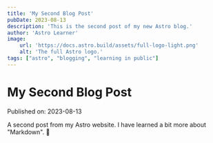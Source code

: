 ```yaml
---
title: 'My Second Blog Post'
pubDate: 2023-08-13
description: 'This is the second post of my new Astro blog.'
author: 'Astro Learner'
image:
    url: 'https://docs.astro.build/assets/full-logo-light.png'
    alt: 'The full Astro logo.'
tags: ["astro", "blogging", "learning in public"]
---
```

# My Second Blog Post

Published on: 2023-08-13

A second post from my Astro website. I have learned a bit more about "Markdown". 🍕